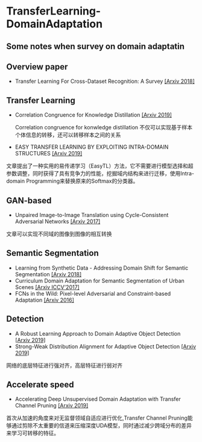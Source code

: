 # TransferLearning-DomainAdaptation
## Some notes when survey on domain adaptatin

## Overview paper
* Transfer Learning For Cross-Dataset Recognition: A Survey [[Arxiv 2018]](https://arxiv.org/abs/1802.03601v4)

## Transfer Learning
* Correlation Congruence for Knowledge Distillation [[Arxiv 2019]](https://arxiv.org/abs/1904.01802)

   Correlation congruence for konwledge distillation 不仅可以实现基于样本个体信息的转移，还可以转移样本之间的关系
* EASY TRANSFER LEARNING BY EXPLOITING INTRA-DOMAIN STRUCTURES [[Arxiv 2019]](https://arxiv.org/pdf/1904.01376v2.pdf)

文章提出了一种实用的易传递学习（EasyTL）方法，它不需要进行模型选择和超参数调整，同时获得了具有竞争力的性能，挖掘域内结构来进行迁移，使用Intra-domain Programming来替换原来的Softmax的分类器。
## GAN-based
* Unpaired Image-to-Image Translation using Cycle-Consistent Adversarial Networks [[Arxiv 2017]](https://arxiv.org/abs/1703.10593)

文章可以实现不同域的图像到图像的相互转换

## Semantic Segmentation
* Learning from Synthetic Data - Addressing Domain Shift for Semantic Segmentation [[Arxiv 2018]](https://arxiv.org/abs/1711.06969)
* Curriculum Domain Adaptation for Semantic Segmentation of Urban Scenes [[Arxiv ICCV'2017]](https://arxiv.org/abs/1707.09465)
* FCNs in the Wild: Pixel-level Adversarial and Constraint-based Adaptation [[Arxiv 2016]](https://arxiv.org/abs/1612.02649)

## Detection
* A Robust Learning Approach to Domain Adaptive Object Detection [[Arxiv 2019]](https://arxiv.org/abs/1904.02361)
* Strong-Weak Distribution Alignment for Adaptive Object Detection [[Arxiv 2019]](https://arxiv.org/abs/1812.04798)

网络的底层特征进行强对齐，高层特征进行弱对齐

## Accelerate speed
* Accelerating Deep Unsupervised Domain Adaptation with Transfer Channel Pruning [[Arxiv 2019]](https://arxiv.org/abs/1904.02654)

首次从加速的角度来对无监督领域自适应进行优化,Transfer Channel Pruning能够通过剪除不太重要的信道来压缩深度UDA模型，同时通过减少跨域分布的差异来学习可转移的特征。
